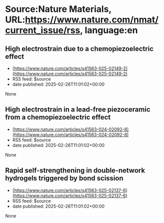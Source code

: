 # Source:Nature Materials, URL:https://www.nature.com/nmat/current_issue/rss, language:en

## High electrostrain due to a chemopiezoelectric effect
 - [https://www.nature.com/articles/s41563-025-02149-2](https://www.nature.com/articles/s41563-025-02149-2)
 - RSS feed: $source
 - date published: 2025-02-26T11:01:02+00:00

None

## High electrostrain in a lead-free piezoceramic from a chemopiezoelectric effect
 - [https://www.nature.com/articles/s41563-024-02092-8](https://www.nature.com/articles/s41563-024-02092-8)
 - RSS feed: $source
 - date published: 2025-02-26T11:01:02+00:00

None

## Rapid self-strengthening in double-network hydrogels triggered by bond scission
 - [https://www.nature.com/articles/s41563-025-02137-6](https://www.nature.com/articles/s41563-025-02137-6)
 - RSS feed: $source
 - date published: 2025-02-26T11:01:02+00:00

None

